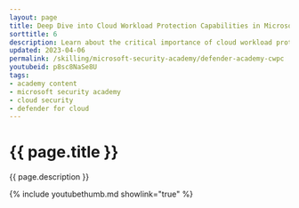 ```yaml
---
layout: page
title: Deep Dive into Cloud Workload Protection Capabilities in Microsoft Defender for Cloud
sorttitle: 6
description: Learn about the critical importance of cloud workload protection, highlighting multi-cloud and hybrid environment offerings. Gain an understanding about Microsoft Defenders for DNS, Key Vault, Servers, Storage, SQL Servers, and more. In addition, examine vulnerability assessments, adaptive application controls & network hardening, Just-in-Time (JIT) access, file integrity, fileless attack detection, and security alerts. Lastly, explore powerful features within Azure Lighthouse! 
updated: 2023-04-06
permalink: /skilling/microsoft-security-academy/defender-academy-cwpc
youtubeid: p8sc8NaSe8U
tags: 
- academy content
- microsoft security academy
- cloud security
- defender for cloud
---
```


# {{ page.title }}

{{ page.description }}

{% include youtubethumb.md showlink="true" %}